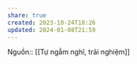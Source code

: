 ```yaml
---
share: true
created: 2023-10-24T18:26
updated: 2024-01-08T21:59
---
```

Nguồn:: [[Tự ngẫm nghĩ, trải nghiệm]]
